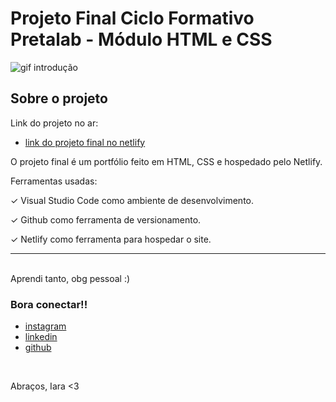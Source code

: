 # Projeto Final Ciclo Formativo Pretalab - Módulo HTML e CSS

![gif introdução](https://media.giphy.com/media/RxTZeymDfS2By/giphy.gif)

## Sobre o projeto
Link do projeto no ar:

- [link do projeto final no netlify](https://portfolioiarateixeira.netlify.app/)

O projeto final é um portfólio feito em HTML, CSS e hospedado pelo Netlify.


Ferramentas usadas:

✓		Visual Studio Code como ambiente de desenvolvimento.

✓		Github como ferramenta de versionamento.

✓		Netlify como ferramenta para hospedar o site.


---
<br>
Aprendi tanto, obg pessoal :)
<br>

### Bora conectar!!

- [instagram](https://www.instagram.com/iaras.teixeira)
- [linkedin](https://www.linkedin.com/in/iara-teixeira-a19985213/)
- [github](https://github.com/iarasteixeira)

<br>

Abraços, Iara <3

